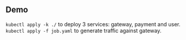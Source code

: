 ## Demo
`kubectl apply -k ./` to deploy 3 services: gateway, payment and user.
`kubectl apply -f job.yaml` to generate traffic against gateway.
